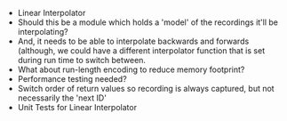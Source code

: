  * Linear Interpolator
  * Should this be a module which holds a 'model' of the recordings it'll be
    interpolating?
  * And, it needs to be able to interpolate backwards and forwards (although,
    we could have a different interpolator function that is set during run
    time to switch between.
 * What about run-length encoding to reduce memory footprint?
 * Performance testing needed?
 * Switch order of return values so recording is always captured, but not
   necessarily the 'next ID'
 * Unit Tests for Linear Interpolator
